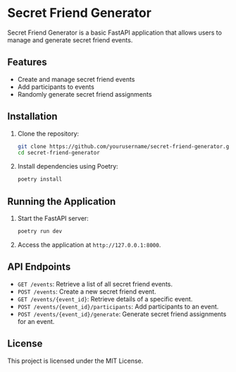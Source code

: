 # Secret Friend Generator

Secret Friend Generator is a basic FastAPI application that allows users to manage and generate secret friend events.

## Features

- Create and manage secret friend events
- Add participants to events
- Randomly generate secret friend assignments

## Installation

1. Clone the repository:

   ```bash
   git clone https://github.com/yourusername/secret-friend-generator.git
   cd secret-friend-generator
   ```

2. Install dependencies using Poetry:

   ```bash
   poetry install
   ```

## Running the Application

1. Start the FastAPI server:

   ```bash
   poetry run dev
   ```

2. Access the application at `http://127.0.0.1:8000`.

## API Endpoints

- `GET /events`: Retrieve a list of all secret friend events.
- `POST /events`: Create a new secret friend event.
- `GET /events/{event_id}`: Retrieve details of a specific event.
- `POST /events/{event_id}/participants`: Add participants to an event.
- `POST /events/{event_id}/generate`: Generate secret friend assignments for an event.

## License

This project is licensed under the MIT License.
